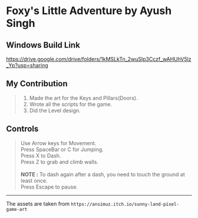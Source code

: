 # Foxy's Little Adventure by Ayush Singh

## Windows Build Link
https://drive.google.com/drive/folders/1kMSLkTn_2wuSlp3Cczf_wAHUhV5lz_Yp?usp=sharing

## My Contribution

>1. Made the art for the Keys and Pillars(Doors).
>2. Wrote all the scripts for the game.
>3. Did the Level design.

## Controls

> Use Arrow keys for Movement.<br>
> Press SpaceBar or C for Jumping.<br>
> Press X to Dash.<br>
> Press Z to grab and climb walls.<br>
> <br>
> **NOTE :** To dash again after a dash, you need to touch the ground at least once.<br>
> Press Escape to pause.<br>

---------

The assets are taken from `https://ansimuz.itch.io/sunny-land-pixel-game-art`